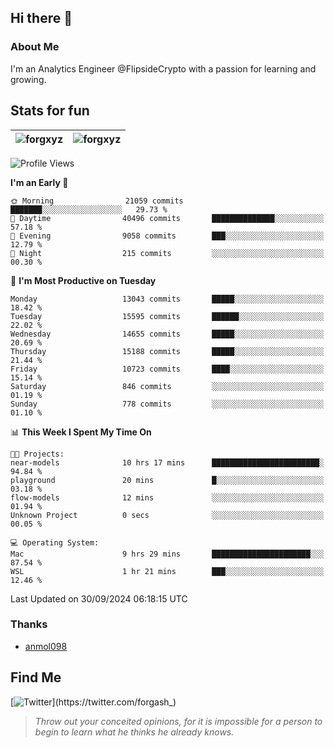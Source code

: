 ## Hi there 👋

### About Me

I'm an Analytics Engineer @FlipsideCrypto with a passion for learning and growing.
  
## Stats for fun

| <img align="center" src="https://github-readme-streak-stats.herokuapp.com/?user=forgxyz&theme=tokyonight" alt="forgxyz" /> | <img align="center" src="https://github-readme-stats.vercel.app/api?username=forgxyz&theme=tokyonight&show_icons=true" alt="forgxyz" /> |
| ------------- |------------- |


<!--START_SECTION:waka-->
![Profile Views](http://img.shields.io/badge/Profile%20Views-0-blue)

**I'm an Early 🐤** 

```text
🌞 Morning                21059 commits       ███████░░░░░░░░░░░░░░░░░░   29.73 % 
🌆 Daytime                40496 commits       ██████████████░░░░░░░░░░░   57.18 % 
🌃 Evening                9058 commits        ███░░░░░░░░░░░░░░░░░░░░░░   12.79 % 
🌙 Night                  215 commits         ░░░░░░░░░░░░░░░░░░░░░░░░░   00.30 % 
```
📅 **I'm Most Productive on Tuesday** 

```text
Monday                   13043 commits       █████░░░░░░░░░░░░░░░░░░░░   18.42 % 
Tuesday                  15595 commits       ██████░░░░░░░░░░░░░░░░░░░   22.02 % 
Wednesday                14655 commits       █████░░░░░░░░░░░░░░░░░░░░   20.69 % 
Thursday                 15188 commits       █████░░░░░░░░░░░░░░░░░░░░   21.44 % 
Friday                   10723 commits       ████░░░░░░░░░░░░░░░░░░░░░   15.14 % 
Saturday                 846 commits         ░░░░░░░░░░░░░░░░░░░░░░░░░   01.19 % 
Sunday                   778 commits         ░░░░░░░░░░░░░░░░░░░░░░░░░   01.10 % 
```


📊 **This Week I Spent My Time On** 

```text
🐱‍💻 Projects: 
near-models              10 hrs 17 mins      ████████████████████████░   94.84 % 
playground               20 mins             █░░░░░░░░░░░░░░░░░░░░░░░░   03.18 % 
flow-models              12 mins             ░░░░░░░░░░░░░░░░░░░░░░░░░   01.94 % 
Unknown Project          0 secs              ░░░░░░░░░░░░░░░░░░░░░░░░░   00.05 % 

💻 Operating System: 
Mac                      9 hrs 29 mins       ██████████████████████░░░   87.54 % 
WSL                      1 hr 21 mins        ███░░░░░░░░░░░░░░░░░░░░░░   12.46 % 
```


 Last Updated on 30/09/2024 06:18:15 UTC
<!--END_SECTION:waka-->

### Thanks
 - [anmol098](https://github.com/anmol098/waka-readme-stats/)
  
## Find Me
[![Twitter](https://img.shields.io/twitter/url/https/twitter.com/forgash_.svg?style=social&label=Follow%20%40forgash_)](https://twitter.com/forgash_)


> *Throw out your conceited opinions, for it is impossible for a person to begin to learn what he thinks he already knows.* 
